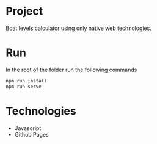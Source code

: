 # Project

Boat levels calculator using only native web technologies.

# Run

In the root of the folder run the following commands

```sh
npm run install
npm run serve
```

# Technologies

- Javascript
- Github Pages

```

```
